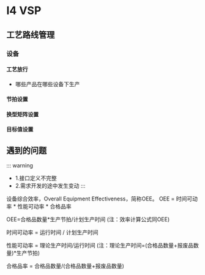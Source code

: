 <script>
console.log(123)

</script>

# I4 VSP

## 工艺路线管理

### 设备

#### 工艺放行

- 哪些产品在哪些设备下生产

#### 节拍设置

#### 换型矩阵设置

#### 目标值设置

## 遇到的问题
::: warning
- 1.接口定义不完整
- 2.需求开发的途中发生变动
:::

设备综合效率，Overall Equipment Effectiveness，简称OEE。
OEE = 时间可动率 * 性能可动率 * 合格品率

OEE=合格品数量*生产节拍/计划生产时间 (注：效率计算公式同OEE)

时间可动率 = 运行时间 / 计划生产时间

性能可动率 = 理论生产时间/运行时间 (注：理论生产时间=(合格品数量+报废品数量)*生产节拍)

合格品率 = 合格品数量/(合格品数量+报废品数量)